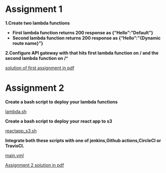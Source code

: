 # Assignment 1

**1.Create two lambda functions**

- **First lambda function returns 200 response as {“Hello”:”Default”}**
- **Second lambda function returns 200 response as {“Hello”:”{Dynamic route name}”}**

**2.Configure API gateway with that hits first lambda function on / and the second lambda function on /***

[solution of first assignment in pdf](https://github.com/LF-DevOps-Intern/6_aws_cloud-amit-sparsha-samana83/blob/serverless-lambdaAPI-CI/CD-samana/Lambda_HTTP_APIgateway.pdf)

# Assignment 2

**Create a bash script to deploy your lambda functions**

[lambda.sh](https://github.com/LF-DevOps-Intern/6_aws_cloud-amit-sparsha-samana83/blob/serverless-lambdaAPI-CI/CD-samana/CI%5CCD/lambda.sh)

**Create a bash script to deploy your react app to s3**

[reactapp_s3.sh](https://github.com/LF-DevOps-Intern/6_aws_cloud-amit-sparsha-samana83/blob/serverless-lambdaAPI-CI/CD-samana/CI%5CCD/reactapp_s3.sh)

**Integrate both these scripts with one of jenkins,Github actions,CircleCI or TravisCI.**

[main.yml](https://github.com/LF-DevOps-Intern/6_aws_cloud-amit-sparsha-samana83/blob/serverless-lambdaAPI-CI/CD-samana/CI%5CCD/main.yml)

[Assignment 2 solution in pdf](https://github.com/LF-DevOps-Intern/6_aws_cloud-amit-sparsha-samana83/blob/serverless-lambdaAPI-CI/CD-samana/CI%5CCD/scripts_ci_cd.pdf)
